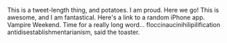 This is a tweet-length thing,
and potatoes. I am proud. Here
we go! This is awesome, and
I am fantastical. Here's
a link to a random iPhone app.
Vampire Weekend. Time for
a really long word...
floccinaucinihilipilification
antidisestablishmentarianism,
said the toaster.
